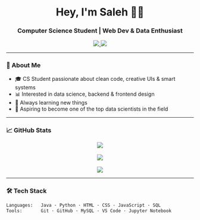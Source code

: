 <h1 align="center">Hey, I'm Saleh 👨‍💻</h1>
<h3 align="center">Computer Science Student | Web Dev & Data Enthusiast</h3>

<p align="center">
  <a href="https://salehalomair.github.io" target="_blank">
    <img src="https://img.shields.io/badge/Portfolio-%23121011.svg?&style=for-the-badge&logo=github&logoColor=white" />
  </a>
  <a href="mailto:salehomair1424@gmail.com">
    <img src="https://img.shields.io/badge/Email-Me-red?style=for-the-badge&logo=gmail&logoColor=white" />
  </a>
</p>

---

### 🚀 About Me
- 🎓 CS Student passionate about clean code, creative UIs & smart systems
- 📊 Interested in data science, backend & frontend design
- 🌱 Always learning new things
- 🎯 Aspiring to become one of the top data scientists in the field

---

### 📈 GitHub Stats

<p align="center">
  <img src="https://github-readme-streak-stats.herokuapp.com/?user=SalehAlomair&theme=tokyonight" />
  <br><br>
  <img src="https://github-readme-stats.vercel.app/api?username=SalehAlomair&show_icons=true&theme=tokyonight&hide_border=true" />
  <br><br>
  <img src="https://github-readme-stats.vercel.app/api/top-langs/?username=SalehAlomair&layout=compact&theme=tokyonight&hide_border=true" />
</p>

---

### 🛠️ Tech Stack
```bash
Languages:   Java · Python · HTML · CSS · JavaScript · SQL
Tools:       Git · GitHub · MySQL · VS Code · Jupyter Notebook
